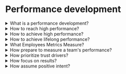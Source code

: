 # Performance development

<details>
  <summary>What is a performance development?</summary>

The performance development is an ongoing process of communication between an employee and a manager (resource manager or delivery manager) that includes clarifying expectations, identifying goals, reviewing results, providing feedback and planning next steps.

</details>

<details>
  <summary>How to reach high performance?</summary>

1. Invest in techniques that help focus your mind;
2. Seek imput from other high performers you respect;
3. Expand your intersts beyound work;
4. Have stretch goals: high expectations + limited resources.

</details>

<details>
  <summary>How to achieve high performance?</summary>

1. Encourage the team to aim higher individual work and plans;
2. Have team members discuss their individual work and plans;
3. Help the team recalibrate short-term goals and deliverables to reach stretch goals.

</details>

<details>
  <summary>How to achieve lifelong performance?</summary>

1. Know theyself: conduct regular self-inventories;
2. Create a portfolio of goals (Short-term goals, Long-term goals, Stretch goals);
3. Embrace your failures: Take risks and learn how to improve in the future;
4. Seek feadback: Ask for direct input about your work;
5. Have a mission or purpose.

</details>

<details>
  <summary>What Employees Metrics Measure?</summary>

1. Morale;
2. Engagement;
3. Employee turnover;
4. Cost relative to budget.

</details>

<details>
  <summary>How prepare to measure a team's performance?</summary>

1. Map business processes and define scopes: "What functions, processes, activities, and people will you measure?";
2. Identify the key performance indicators: "Which metrics matter the most?";
3. Build reporting tools and pracesses: "What is the right tool?".

</details>

<details>
  <summary>How prioritize trust drivers?</summary>

1. Build up your weakest driver first;
2. Recognize positonal power;
3. Consider country of origin or culture;
4. Consider situational context.

</details>

<details>
  <summary>How focus on results?</summary>

1. Grow expertise;
2. Demonstrate reliability;
3. Establish clear goals up front;
4. Update colleagues concisely and factually.

</details>

<details>
  <summary>How assume positive intent?</summary>

1. Change the story you're telling yourself
2. Ask and listen.

</details>
